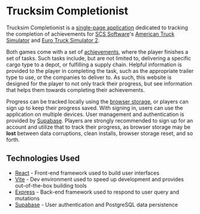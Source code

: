 # Trucksim Completionist

Trucksim Completionist is a [single-page application](https://en.wikipedia.org/wiki/Single-page_application) dedicated to tracking the completion of achievements for [SCS Software](https://www.scssoft.com/)'s [American Truck Simulator](https://www.scssoft.com/projects/american-truck-simulator) and [Euro Truck Simulator 2](https://www.scssoft.com/projects/euro-truck-simulator-2).

Both games come with a set of [achievements](https://trucksimulator.wiki.gg/wiki/Achievements), where the player finishes a set of tasks. Such tasks include, but are not limited to, delivering a specific cargo type to a depot, or fulfilling a supply chain. Helpful information is provided to the player in completing the task, such as the appropriate trailer type to use, or the companies to deliver to. As such, this website is designed for the player to not only track their progress, but see information that helps them towards completing their achievements.

Progress can be tracked locally using the [browser storage](https://en.wikipedia.org/wiki/Web_storage), or players can sign up to keep their progress saved. With signing in, users can use the application on multiple devices. User management and authentication is provided by [Supabase](https://supabase.com/auth). Players are strongly recommended to sign up for an account and utilize that to track their progress, as browser storage may be **lost** between data corruptions, clean installs, browser storage reset, and so forth.

## Technologies Used
- [React](https://react.dev/) - Front-end framework used to build user interfaces
- [Vite](https://vitejs.dev/) - Dev environment used to speed up development and provides out-of-the-box building tools
- [Express](https://expressjs.com/) - Back-end framework used to respond to user query and mutations
- [Supabase](https://supabase.com/) - User authentication and PostgreSQL data persistence